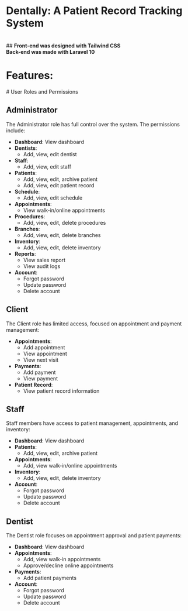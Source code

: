 <h1>Dentally: A Patient Record Tracking System</h1>
<br>
## 
<strong>Front-end was designed with Tailwind CSS</strong>
<br>
<strong>Back-end was made with Laravel 10</strong>
<h1>Features: </h1>
<p>
    # User Roles and Permissions

## Administrator
The Administrator role has full control over the system. The permissions include:

- **Dashboard**: View dashboard
- **Dentists**:
  - Add, view, edit dentist
- **Staff**:
  - Add, view, edit staff
- **Patients**:
  - Add, view, edit, archive patient
  - Add, view, edit patient record
- **Schedule**:
  - Add, view, edit schedule
- **Appointments**:
  - View walk-in/online appointments
- **Procedures**:
  - Add, view, edit, delete procedures
- **Branches**:
  - Add, view, edit, delete branches
- **Inventory**:
  - Add, view, edit, delete inventory
- **Reports**:
  - View sales report
  - View audit logs
- **Account**:
  - Forgot password
  - Update password
  - Delete account

## Client
The Client role has limited access, focused on appointment and payment management:

- **Appointments**:
  - Add appointment
  - View appointment
  - View next visit
- **Payments**:
  - Add payment
  - View payment
- **Patient Record**:
  - View patient record information

## Staff
Staff members have access to patient management, appointments, and inventory:

- **Dashboard**: View dashboard
- **Patients**:
  - Add, view, edit, archive patient
- **Appointments**:
  - Add, view walk-in/online appointments
- **Inventory**:
  - Add, view, edit, delete inventory
- **Account**:
  - Forgot password
  - Update password
  - Delete account

## Dentist
The Dentist role focuses on appointment approval and patient payments:

- **Dashboard**: View dashboard
- **Appointments**:
  - Add, view walk-in appointments
  - Approve/decline online appointments
- **Payments**:
  - Add patient payments
- **Account**:
  - Forgot password
  - Update password
  - Delete account

</p>
